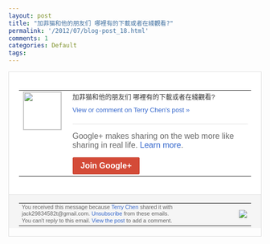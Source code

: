 ```yaml
---
layout: post
title: "加菲猫和他的朋友们 哪裡有的下載或者在綫觀看?"
permalink: '/2012/07/blog-post_18.html'
comments: 1
categories: Default
tags: 
---
```

<div style="border:solid 1px #dfdfdf;color:#686868;font:13px Arial"><div style="background-color:#fff;padding:20px;"><table cellpadding="0" cellspacing="0"><tr><td style="padding-right:15px;vertical-align:top"><a href="https://plus.google.com/_/notifications/emlink?emrecipient=110200756825219614165&amp;emid=CPD5iPrAo7ECFQdltAodnGMAAA&amp;path=%2F108643996575278738906&amp;dt=1342624212600&amp;uob=8"><img height="75" src="https://lh3.googleusercontent.com/-KKRGTyJ5Bl0/AAAAAAAAAAI/AAAAAAAAEEY/jllxqER5dCk/s75-c-k-a/photo.jpg" style="border:solid 1px #cccccc;" width="75"/></a></td><td style="width:578px;color:#333;font:13px Arial;vertical-align:top;"><div style="padding-bottom:10px">加菲猫和他的朋友们 哪裡有的下載或者在綫觀看?</div><a href="https://plus.google.com/_/notifications/emlink?emrecipient=110200756825219614165&amp;emid=CPD5iPrAo7ECFQdltAodnGMAAA&amp;path=%2F108643996575278738906%2Fposts%2F418M6AB6jsv%3Fgpinv%3DAMIXal8GnTq5JaXdfHAroW_ZMpgbfQVjNNodgasiTZOfDKRNN2IWFP7oHVH5XHJyhG_o0DaMZdY7AjKNjdJevnWoIIhfqWyRqMg9yye-YYMc1LMaXQqujzo&amp;dt=1342624212600&amp;uob=8" style="color:#3366CC;text-decoration:none;">View or comment on Terry Chen's post »</a><div style="margin-top:20px;border-top:solid 1px #dfdfdf"><div style="padding:15px 0;color:#686868;font:16px Arial;">Google+ makes sharing on the web more like sharing in real life. <a href="http://www.google.com/+/learnmore/" style="color:#3366CC;text-decoration:none;">Learn more</a>.</div><a href="https://plus.google.com/_/notifications/emlink?emrecipient=110200756825219614165&amp;emid=CPD5iPrAo7ECFQdltAodnGMAAA&amp;path=%2F%3Fgpinv%3DAMIXal8GnTq5JaXdfHAroW_ZMpgbfQVjNNodgasiTZOfDKRNN2IWFP7oHVH5XHJyhG_o0DaMZdY7AjKNjdJevnWoIIhfqWyRqMg9yye-YYMc1LMaXQqujzo&amp;dt=1342624212600&amp;uob=8" style="display:inline-block;padding:7px 15px;background-color:#d44b38; color:#fff;font-size:16px; font-weight:bold;border-radius:2px;-webkit-border-radius:2px; -moz-border-radius:2px;border:solid 1px #c43b28; white-space:nowrap;text-decoration:none">Join Google+</a></div></td></tr></table></div><div style="border-top:solid 1px #dfdfdf;padding:0 20px; background-color:#f5f5f5"><table cellpadding="0" cellspacing="0" style="height:50px"><tbody><tr><td style="vertical-align:middle;width:100%; color:#636363;font:11px Arial; line-height:120%">You received this message because <a href="https://plus.google.com/_/notifications/emlink?emrecipient=110200756825219614165&amp;emid=CPD5iPrAo7ECFQdltAodnGMAAA&amp;path=%2F108643996575278738906%3Fgpinv%3DAMIXal8GnTq5JaXdfHAroW_ZMpgbfQVjNNodgasiTZOfDKRNN2IWFP7oHVH5XHJyhG_o0DaMZdY7AjKNjdJevnWoIIhfqWyRqMg9yye-YYMc1LMaXQqujzo&amp;dt=1342624212600&amp;uob=8" style="color:#3366CC;text-decoration:none;">Terry Chen</a> shared it with jack29834582t@gmail.com. <a href="https://plus.google.com/_/notifications/emlink?emrecipient=110200756825219614165&amp;emid=CPD5iPrAo7ECFQdltAodnGMAAA&amp;path=%2F_%2Fnonplus%2Femailsettings%3Fgpinv%3DAMIXal8GnTq5JaXdfHAroW_ZMpgbfQVjNNodgasiTZOfDKRNN2IWFP7oHVH5XHJyhG_o0DaMZdY7AjKNjdJevnWoIIhfqWyRqMg9yye-YYMc1LMaXQqujzo%26est%3DADH5u8X0FhIXqzIupL_LQRvLpbsh-S1aVTpJ5-wd0wjOH8SPz8VLU-k92Kp9zpCw2-D9u6791-IVsOFSp4LR_8h5rgMUmUlxY4VW_90yWomYpreq8TC4fy-qfriP59oSu_3OmCYGHX_rWn8TELmhj5JIJaIclCXm8Q&amp;dt=1342624212600&amp;uob=8" style="color:#3366CC;text-decoration:none;">Unsubscribe</a> from these emails.<br/>You can't reply to this email. <a href="https://plus.google.com/_/notifications/emlink?emrecipient=110200756825219614165&amp;emid=CPD5iPrAo7ECFQdltAodnGMAAA&amp;path=%2F108643996575278738906%2Fposts%2F418M6AB6jsv%3Fgpinv%3DAMIXal8GnTq5JaXdfHAroW_ZMpgbfQVjNNodgasiTZOfDKRNN2IWFP7oHVH5XHJyhG_o0DaMZdY7AjKNjdJevnWoIIhfqWyRqMg9yye-YYMc1LMaXQqujzo&amp;dt=1342624212600&amp;uob=8" style="color:#3366CC;text-decoration:none;">View the post</a> to add a comment.<br/></td><td><img src="https://ssl.gstatic.com/s2/oz/images/notifications/logo/google-plus-6617a72bb36cc548861652780c9e6ff1.png"/></td></tr></tbody></table></div></div>